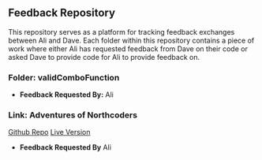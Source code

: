 ## Feedback Repository

This repository serves as a platform for tracking feedback exchanges between Ali and Dave. 
Each folder within this repository contains a piece of work where either Ali has requested feedback from Dave on their code or asked Dave to provide code for Ali to provide feedback on.

### Folder: validComboFunction

- **Feedback Requested By:** Ali

### Link: Adventures of Northcoders
[Github Repo](https://github.com/aloush-dev/adventures-of-northcoders)
[Live Version](https://adventures-of-northcoders.vercel.app/)

- **Feedback Requested By** Ali
